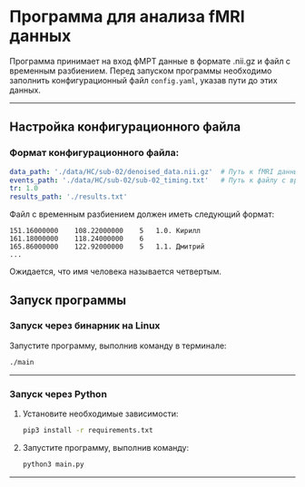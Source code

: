 # Программа для анализа fMRI данных

Программа принимает на вход фМРТ данные в формате .nii.gz и файл с временным разбиением. Перед запуском программы необходимо заполнить конфигурационный файл `config.yaml`, указав пути до этих данных.

---

## Настройка конфигурационного файла

### Формат конфигурационного файла:
```yaml
data_path: './data/HC/sub-02/denoised_data.nii.gz'  # Путь к fMRI данным в формате .nii.gz
events_path: './data/HC/sub-02/sub-02_timing.txt'   # Путь к файлу с временным разбиением
tr: 1.0
results_path: './results.txt'
```
Файл с временным разбиением должен иметь следующий формат:
```
151.16000000	108.22000000	5	1.0. Кирилл
161.18000000	118.24000000	6	 
165.86000000	122.92000000	5	1.1. Дмитрий
...
```
Ожидается, что имя человека называется четвертым.

## Запуск программы

### Запуск через бинарник на Linux

Запустите программу, выполнив команду в терминале:

   ```bash
   ./main
   ```
---

### Запуск через Python
1. Установите необходимые зависимости:

   ```bash
   pip3 install -r requirements.txt
   ```

2. Запустите программу, выполнив команду:

   ```bash
   python3 main.py
   ```
---
